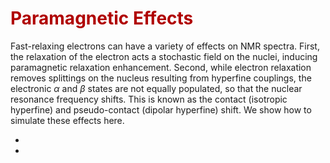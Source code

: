 # <font color="#B00000">Paramagnetic Effects</font>

Fast-relaxing electrons can have a variety of effects on NMR spectra. First, the relaxation of the electron acts a stochastic field on the nuclei, inducing paramagnetic relaxation enhancement. Second, while electron relaxation removes splittings on the nucleus resulting from hyperfine couplings, the electronic $\alpha$ and $\beta$ states are not equally populated, so that the nuclear resonance frequency shifts. This is known as the contact (isotropic hyperfine) and pseudo-contact (dipolar hyperfine) shift. We show how to simulate these effects here.

- [](Chapter5/Ch5_ContactShift.ipynb)
- [](Chapter5/Ch5_PseudoContactShift.ipynb)